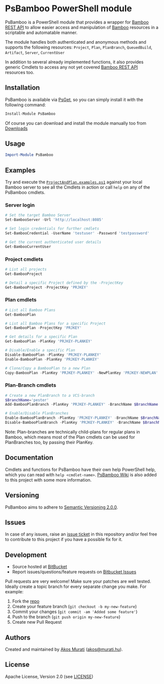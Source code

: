PsBamboo PowerShell module
==========================

PsBamboo is a PowerShell module that provides a wrapper for [Bamboo][bamboo]
[REST API][bambooapi] to allow easier access and manipulation of [Bamboo][bamboo]
resources in a scriptable and automatable manner.

The module handles both authenticated and anonymous methods and supports the following
resources: `Project`, `Plan`, `PlanBranch`, `QueuedBuild`, `Artifact`, `Server`, `CurrentUser`

In addition to several already implemented functions, it also provides
generic Cmdlets to access any not yet covered [Bamboo REST API][bambooapi] resources too.

## Installation
PsBamboo is available via [PsGet][psget], so you can simply install it with the
following command:
```powershell
Install-Module PsBamboo
```
Of course you can download and install the module manually too from
[Downloads][download]

## Usage
```powershell
Import-Module PsBamboo
```

## Examples
Try and execute the [`ProjectAndPlan.examples.ps1`][examples] against your local Bamboo
server to see all the Cmdlets in action or call `help` on any of the PsBamboo cmdlets.

### Server login
```powershell
# Set the target Bamboo Server
Set-BambooServer -Url 'http://localhost:8085'

# Set login credentials for further cmdlets
Set-BambooCredential -UserName 'testuser' -Password 'testpassword'

# Get the current authenticated user details
Get-BambooCurrentUser
```

### Project cmdlets
```powershell
# List all projects
Get-BambooProject

# Detail a specific Project defined by the -ProjectKey
Get-BambooProject -ProjectKey 'PRJKEY'
```

### Plan cmdlets
```powershell
# List all Bamboo Plans
Get-BambooPlan

# List all Bamboo Plans for a specific Project
Get-BambooPlan -ProjectKey 'PRJKEY'

# Get details for a specific Plan
Get-BambooPlan -PlanKey 'PRJKEY-PLANKEY'

# Disable/Enable a specific Plan
Disable-BambooPlan -PlanKey 'PRJKEY-PLANKEY'
Enable-BambooPlan -PlanKey 'PRJKEY-PLANKEY'

# Clone/Copy a BambooPlan to a new Plan
Copy-BambooPlan -PlanKey 'PRJKEY-PLANKEY' -NewPlanKey 'PRJKEY-NEWPLAN'
```


### Plan-Branch cmdlets
```powershell
# Create a new PlanBranch to a VCS-branch
$BranchName='pester'
Add-BambooPlanBranch -PlanKey 'PRJKEY-PLANKEY' -BranchName $BranchName -VcsBranch 'feature/pester'

# Enable/Disable PlanBranches
Enable-BambooPlanBranch -PlanKey 'PRJKEY-PLANKEY' -BranchName $BranchName
Disable-BambooPlanBranch -PlanKey 'PRJKEY-PLANKEY' -BranchName $BranchName
```

Note: Plan-branches are technically child-plans for regular plans in Bamboo,
which means most of the Plan cmdlets can be used for PlanBranches too, by passing their PlanKey.

## Documentation
Cmdlets and functions for PsBamboo have their own help PowerShell help, which
you can read with `help <cmdlet-name>`. [PsBamboo Wiki][wiki] is also added to this project with
some more information.

## Versioning
PsBamboo aims to adhere to [Semantic Versioning 2.0.0][semver].

## Issues
In case of any issues, raise an [issue ticket][issues] in this repository and/or
feel free to contribute to this project if you have a possible fix for it.

## Development

* Source hosted at [BitBucket][repo]
* Report issues/questions/feature requests on [Bitbucket Issues][issues]

Pull requests are very welcome! Make sure your patches are well tested.
Ideally create a topic branch for every separate change you make. For
example:

1. Fork the [repo][repo]
2. Create your feature branch (`git checkout -b my-new-feature`)
3. Commit your changes (`git commit -am 'Added some feature'`)
4. Push to the branch (`git push origin my-new-feature`)
5. Create new Pull Request

## Authors
Created and maintained by [Akos Murati][muratiakos] (<akos@murati.hu>).

## License
Apache License, Version 2.0 (see [LICENSE][LICENSE])

[repo]: https://bitbucket.org/murati-hu/psbamboo
[wiki]: https://bitbucket.org/murati-hu/psbamboo/wiki
[issues]: https://bitbucket.org/murati-hu/psbamboo/issues
[examples]: Examples/ProjectAndPlan.examples.ps1
[bamboo]: https://www.atlassian.com/software/bamboo
[bambooapi]: https://developer.atlassian.com/bamboodev/rest-apis
[muratiakos]: http://murati.hu
[license]: LICENSE
[semver]: http://semver.org/
[psget]: http://psget.net/
[download]: https://bitbucket.org/murati-hu/psbamboo/get/master.zip
